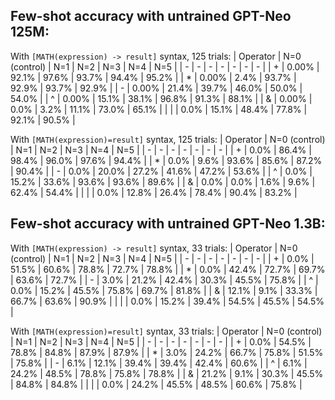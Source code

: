 ## Few-shot accuracy with untrained GPT-Neo 125M:
With `[MATH(expression) -> result]` syntax, 125 trials:
| Operator | N=0 (control) | N=1 | N=2 | N=3 | N=4 | N=5 |
| - | - | - | - | - | - | - |
| + | 0.00% | 92.1% | 97.6% | 93.7% | 94.4% | 95.2% |
| * | 0.00% | 2.4% | 93.7% | 92.9% | 93.7% | 92.9% |
| - | 0.00% | 21.4% | 39.7% | 46.0% | 50.0% | 54.0% |
| ^ | 0.00% | 15.1% | 38.1% | 96.8% | 91.3% | 88.1% |
| & | 0.00% | 0.0% | 3.2% | 11.1% | 73.0% | 65.1% |
| \| | 0.0% | 15.1% | 48.4% | 77.8% | 92.1% | 90.5% |

With `[MATH(expression)=result]` syntax, 125 trials:
| Operator | N=0 (control) | N=1 | N=2 | N=3 | N=4 | N=5 |
| - | - | - | - | - | - | - |
| + | 0.0% | 86.4% | 98.4% | 96.0% | 97.6% | 94.4% |
| * | 0.0% | 9.6% | 93.6% | 85.6% | 87.2% | 90.4% |
| - | 0.0% | 20.0% | 27.2% | 41.6% | 47.2% | 53.6% |
| ^ | 0.0% | 15.2% | 33.6% | 93.6% | 93.6% | 89.6% |
| & | 0.0% | 0.0% | 1.6% | 9.6% | 62.4% | 54.4% |
| \| | 0.0% | 12.8% | 26.4% | 78.4% | 90.4% | 83.2% |

## Few-shot accuracy with untrained GPT-Neo 1.3B:
With `[MATH(expression) -> result]` syntax, 33 trials:
| Operator | N=0 (control) | N=1 | N=2 | N=3 | N=4 | N=5 |
| - | - | - | - | - | - | - |
| + | 0.0% | 51.5% | 60.6% | 78.8% | 72.7% | 78.8% |
| * | 0.0% | 42.4% | 72.7% | 69.7% | 63.6% | 72.7% |
| - | 3.0% | 21.2% | 42.4% | 30.3% | 45.5% | 75.8% |
| ^ | 0.0% | 15.2% | 45.5% | 75.8% | 69.7% | 81.8% |
| & | 12.1% | 9.1% | 33.3% | 66.7% | 63.6% | 90.9% |
| \| | 0.0% | 15.2% | 39.4% | 54.5% | 45.5% | 54.5% |

With `[MATH(expression)=result]` syntax, 33 trials:
| Operator | N=0 (control) | N=1 | N=2 | N=3 | N=4 | N=5 |
| - | - | - | - | - | - | - |
| + | 0.0% | 54.5% | 78.8% | 84.8% | 87.9% | 87.9% |
| * | 3.0% | 24.2% | 66.7% | 75.8% | 51.5% | 75.8% |
| - | 6.1% | 12.1% | 39.4% | 39.4% | 42.4% | 60.6% |
| ^ | 6.1% | 24.2% | 48.5% | 78.8% | 75.8% | 78.8% |
| & | 21.2% | 9.1% | 30.3% | 45.5% | 84.8% | 84.8% |
| \| | 0.0% | 24.2% | 45.5% | 48.5% | 60.6% | 75.8% |

